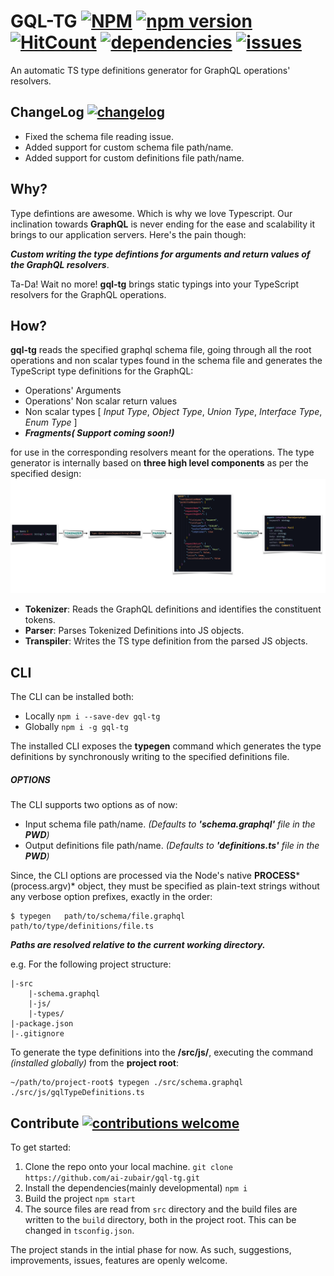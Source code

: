 # GQL-TG [![NPM](https://nodei.co/npm/gql-tg.png?mini=true)](https://nodei.co/npm/gql-tg/)  [![npm version](https://badge.fury.io/js/gql-tg.svg)](https://badge.fury.io/js/gql-tg) [![HitCount](http://hits.dwyl.com/ai-zubair/gql-tg.svg)](http://hits.dwyl.com/ai-zubair/gql-tg) [![dependencies](https://david-dm.org/ai-zubair/gql-tg.svg)](https://david-dm.org/ai-zubair/gql-tg.svg) [![issues](https://img.shields.io/github/issues/ai-zubair/gql-tg)](https://img.shields.io/github/issues/ai-zubair/gql-tg)
An automatic TS type definitions generator for GraphQL operations' resolvers.

## ChangeLog [![changelog](https://img.shields.io/badge/Version-1.1.0-brightgreen)](https://img.shields.io/badge/Version-1.1.0-brightgreen)
- Fixed the schema file reading issue.
- Added support for custom schema file path/name.
- Added support for custom definitions file path/name.

## Why?
Type defintions are awesome. Which is why we love Typescript. Our inclination towards **GraphQL** is never ending for the ease and scalability it brings to our application servers. Here's the pain though:  

***Custom writing the type defintions for arguments and return values of the GraphQL resolvers***.

Ta-Da! Wait no more! **gql-tg** brings static typings into your TypeScript resolvers for the GraphQL operations.

## How?
**gql-tg** reads the specified graphql schema file, going through all the root operations and non scalar types found in the schema file and generates the TypeScript type definitions for the GraphQL:
- Operations' Arguments
- Operations' Non scalar return values
- Non scalar types [ *Input Type*, *Object Type*, *Union Type*, *Interface Type*, *Enum Type* ]
- ***Fragments( Support coming soon!)***

for use in the corresponding resolvers meant for the operations. 
The type generator is internally based on **three high level components** as per the specified design:
 [![design](https://raw.githubusercontent.com/ai-zubair/gql-tg/master/process.png)](https://raw.githubusercontent.com/ai-zubair/gql-tg/master/process.png)
- **Tokenizer**: Reads the GraphQL definitions and identifies the constituent tokens.
- **Parser**: Parses Tokenized Definitions into JS objects.
- **Transpiler**: Writes the TS type definition from the parsed JS objects.

## CLI
The CLI can be installed both:
- Locally   `npm i --save-dev gql-tg`
- Globally  `npm i -g gql-tg` 

The installed CLI exposes the **typegen** command which generates the type definitions by synchronously writing to the specified definitions file. 

##### OPTIONS
The CLI supports two options as of now:
- Input schema file path/name. *(Defaults to **'schema.graphql'** file in the **PWD**)*
- Output definitions file path/name. *(Defaults to **'definitions.ts'** file in the **PWD**)*

Since, the CLI options are processed via the Node's native **PROCESS***(process.argv)* object, they must be specified as plain-text strings without any verbose option prefixes, exactly in the order:
```
$ typegen   path/to/schema/file.graphql   path/to/type/definitions/file.ts
```
***Paths are resolved relative to the current working directory.***

e.g. For the following project structure: 
```
|-src
    |-schema.graphql
    |-js/
    |-types/
|-package.json
|-.gitignore
```
To generate the type definitions into the **/src/js/**, executing the command *(installed globally)* from the **project root**:
```
~/path/to/project-root$ typegen ./src/schema.graphql ./src/js/gqlTypeDefinitions.ts
```

## Contribute [![contributions welcome](https://img.shields.io/badge/contributions-welcome-brightgreen.svg?style=flat)](https://github.com/dwyl/esta/issues)

To get started:
1. Clone the repo onto your local machine. `git clone https://github.com/ai-zubair/gql-tg.git`
2. Install the dependencies(mainly developmental) `npm i` 
3. Build the project `npm start`
4. The source files are read from `src` directory and the build files are written to the `build` directory, both in the project root. This can be changed in `tsconfig.json`.

The project stands in the intial phase for now. As such, suggestions, improvements, issues, features are openly welcome.
